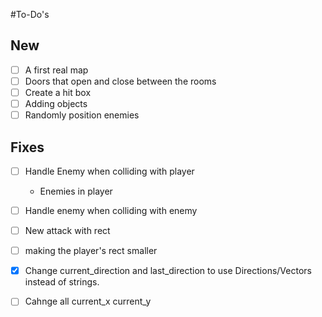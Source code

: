 #To-Do's

## New
-[ ] A first real map
-[ ] Doors that open and close between the rooms
-[ ] Create a hit box
-[ ] Adding objects
-[ ] Randomly position enemies

## Fixes
-[ ] Handle Enemy when colliding with player
  - Enemies in player 
-[ ] Handle enemy when colliding with enemy
-[ ] New attack with rect
-[ ] making the player's rect smaller
-[x] Change current_direction and last_direction to use Directions/Vectors instead of strings.
-[ ] Cahnge all current_x current_y

